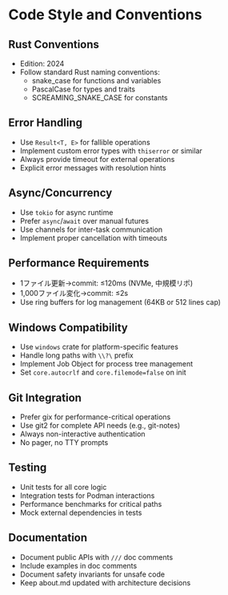 # Code Style and Conventions

## Rust Conventions
- Edition: 2024
- Follow standard Rust naming conventions:
  - snake_case for functions and variables
  - PascalCase for types and traits
  - SCREAMING_SNAKE_CASE for constants

## Error Handling
- Use `Result<T, E>` for fallible operations
- Implement custom error types with `thiserror` or similar
- Always provide timeout for external operations
- Explicit error messages with resolution hints

## Async/Concurrency
- Use `tokio` for async runtime
- Prefer `async`/`await` over manual futures
- Use channels for inter-task communication
- Implement proper cancellation with timeouts

## Performance Requirements
- 1ファイル更新→commit: ≤120ms (NVMe, 中規模リポ)
- 1,000ファイル変化→commit: ≤2s
- Use ring buffers for log management (64KB or 512 lines cap)

## Windows Compatibility
- Use `windows` crate for platform-specific features
- Handle long paths with `\\?\` prefix
- Implement Job Object for process tree management
- Set `core.autocrlf` and `core.filemode=false` on init

## Git Integration
- Prefer gix for performance-critical operations
- Use git2 for complete API needs (e.g., git-notes)
- Always non-interactive authentication
- No pager, no TTY prompts

## Testing
- Unit tests for all core logic
- Integration tests for Podman interactions
- Performance benchmarks for critical paths
- Mock external dependencies in tests

## Documentation
- Document public APIs with `///` doc comments
- Include examples in doc comments
- Document safety invariants for unsafe code
- Keep about.md updated with architecture decisions
